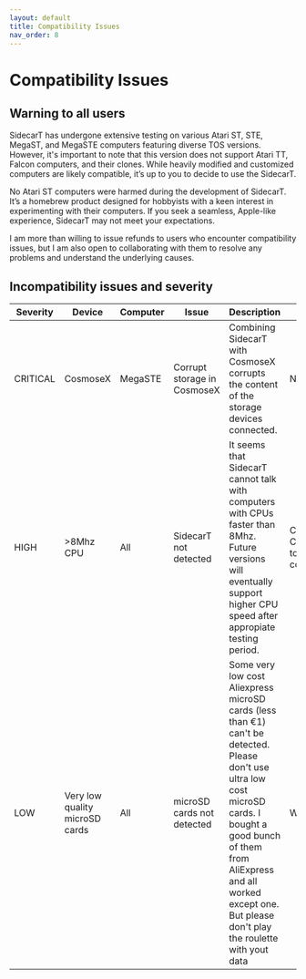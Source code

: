 ```yaml
---
layout: default
title: Compatibility Issues
nav_order: 8
---
```


# Compatibility Issues

## Warning to all users
SidecarT has undergone extensive testing on various Atari ST, STE, MegaST, and MegaSTE computers featuring diverse TOS versions. However, it's important to note that this version does not support Atari TT, Falcon computers, and their clones. While heavily modified and customized computers are likely compatible, it’s up to you to decide to use the SidecarT.

No Atari ST computers were harmed during the development of SidecarT. It’s a homebrew product designed for hobbyists with a keen interest in experimenting with their computers. If you seek a seamless, Apple-like experience, SidecarT may not meet your expectations.

I am more than willing to issue refunds to users who encounter compatibility issues, but I am also open to collaborating with them to resolve any problems and understand the underlying causes.

## Incompatibility issues and severity

| Severity | Device | Computer | Issue | Description | Fix |
|----------|--------|----------|-------|-------------|-----|
| CRITICAL | CosmoseX | MegaSTE | Corrupt storage in CosmoseX | Combining SidecarT with CosmoseX corrupts the content of the storage devices connected. | Not yet |
| HIGH | >8Mhz CPU | All | SidecarT not detected | It seems that SidecarT cannot talk with computers with CPUs faster than 8Mhz. Future versions will eventually support higher CPU speed after appropiate testing period. | Change the CPU speed to 8Mhz for compatibility. |
| LOW | Very low quality microSD cards | All | microSD cards not detected | Some very low cost Aliexpress microSD cards (less than €1) can't be detected. Please don't use ultra low cost microSD cards. I bought a good bunch of them from AliExpress and all worked except one. But please don't play the roulette with yout data | Won't fix |
